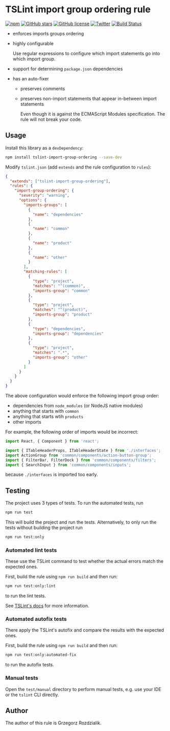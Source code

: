 # TSLint import group ordering rule

[![npm](https://img.shields.io/npm/dw/tslint-import-group-ordering.svg)](https://www.npmjs.com/package/tslint-import-group-ordering)
[![GitHub stars](https://img.shields.io/github/stars/Gelio/tslint-import-group-ordering.svg)](https://github.com/Gelio/tslint-import-group-ordering/stargazers)
[![GitHub license](https://img.shields.io/github/license/Gelio/tslint-import-group-ordering.svg)](https://github.com/Gelio/tslint-import-group-ordering)
[![Twitter](https://img.shields.io/twitter/url/https/github.com/Gelio/tslint-import-group-ordering/.svg?style=social)](https://twitter.com/intent/tweet?text=Wow:&url=https%3A%2F%2Fgithub.com%2FGelio%2Ftslint-import-group-ordering%2F)
[![Build Status](https://dev.azure.com/vorenygelio/vorenygelio/_apis/build/status/Gelio.tslint-import-group-ordering?branchName=master)](https://dev.azure.com/vorenygelio/vorenygelio/_build/latest?definitionId=1?branchName=master)

- enforces imports groups ordering
- highly configurable

  Use regular expressions to configure which import statements go into which import group.

- support for determining `package.json` dependencies
- has an auto-fixer

  - preserves comments
  - preserves non-import statements that appear in-between import statements

    Even though it is against the ECMAScript Modules specification. The rule will not break your
    code.

## Usage

Install this library as a `devDependency`:

```bash
npm install tslint-import-group-ordering --save-dev
```

Modify `tslint.json` (add `extends` and the rule configuration to `rules`):

```json
{
  "extends": ["tslint-import-group-ordering"],
  "rules": {
    "import-group-ordering": {
      "severity": "warning",
      "options": {
        "imports-groups": [
          {
            "name": "dependencies"
          },
          {
            "name": "common"
          },
          {
            "name": "product"
          },
          {
            "name": "other"
          }
        ],
        "matching-rules": [
          {
            "type": "project",
            "matches": "^(common)",
            "imports-group": "common"
          },
          {
            "type": "project",
            "matches": "^(product)",
            "imports-group": "product"
          },
          {
            "type": "dependencies",
            "imports-group": "dependencies"
          },
          {
            "type": "project",
            "matches": ".*",
            "imports-group": "other"
          }
        ]
      }
    }
  }
}
```

The above configuration would enforce the following import group order:

- dependencies from `node_modules` (or NodeJS native modules)
- anything that starts with `common`
- anything that starts wtih `products`
- other imports

For example, the following order of imports would be incorrect:

```typescript
import React, { Component } from 'react';

import { ITableHeaderProps, ITableHeaderState } from './interfaces';
import ActionGroup from 'common/components/action-button-group';
import { FilterBar, FilterDock } from 'common/components/filters';
import { SearchInput } from 'common/components/inputs';
```

because `./interfaces` is imported too early.

## Testing

The project uses 3 types of tests. To run the automated tests, run

```sh
npm run test
```

This will build the project and run the tests. Alternatively, to only run the tests without building
the project run

```sh
npm run test:only
```

### Automated lint tests

These use the TSLint command to test whether the actual errors match the expected ones.

First, build the rule using `npm run build` and then run:

```sh
npm run test:only:lint
```

to run the lint tests.

See [TSLint's docs](https://palantir.github.io/tslint/develop/testing-rules/) for more information.

### Automated autofix tests

There apply the TSLint's autofix and compare the results with the expected ones.

First, build the rule using `npm run build` and then run:

```sh
npm run test:only:automated-fix
```

to run the autofix tests.

### Manual tests

Open the `test/manual` directory to perform manual tests, e.g. use your IDE or the `tslint` CLI
directly.

## Author

The author of this rule is Grzegorz Rozdzialik.
